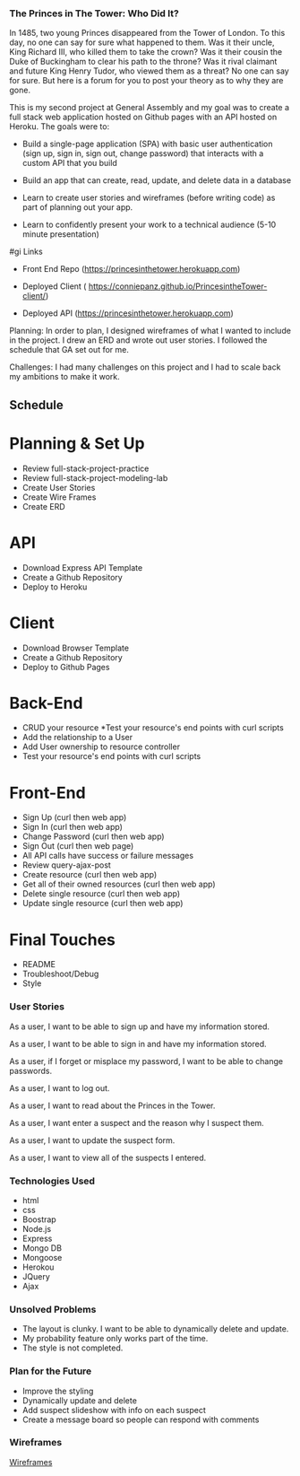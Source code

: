 ### The Princes in The Tower: Who Did It?
In 1485, two young Princes disappeared from the Tower of London. To this day, no one can say for sure what happened to them. Was it their uncle, King Richard III, who killed them to take the crown? Was it their cousin the Duke of Buckingham to clear his path to the throne? Was it rival claimant and future King Henry Tudor, who viewed them as a threat? No one can say for sure. But here is a forum for you to post your theory as to why they are gone.

This is my second project at General Assembly and my goal was to create a full stack web application hosted on Github pages with an API hosted on Heroku. The goals were to:

* Build a single-page application (SPA) with basic user authentication (sign up, sign in, sign out, change password) that interacts with a custom API that you build

* Build an app that can create, read, update, and delete data in a database

* Learn to create user stories and wireframes (before writing code) as part of planning out your app.

* Learn to confidently present your work to a technical audience (5-10 minute presentation)


 #gi Links

* Front End Repo (https://princesinthetower.herokuapp.com)

* Deployed Client ( https://conniepanz.github.io/PrincesintheTower-client/)

* Deployed API (https://princesinthetower.herokuapp.com)

Planning: In order to plan, I designed wireframes of what I wanted to include in the project. I drew an ERD and wrote out user stories. I followed the schedule that GA set out for me.

Challenges: I had many challenges on this project and I had to scale back my ambitions to make it work.
## Schedule
 # Planning & Set Up
 * Review full-stack-project-practice
 * Review full-stack-project-modeling-lab
 * Create User Stories
 * Create Wire Frames
 * Create ERD

# API

* Download Express API Template
* Create a Github Repository
* Deploy to Heroku

# Client

 * Download Browser Template
 * Create a Github Repository
 * Deploy to Github Pages

 # Back-End
 * CRUD your resource
 *Test your resource's end points with curl scripts
 * Add the relationship to a User
 * Add User ownership to resource controller
 * Test your resource's end points with curl scripts

# Front-End
 * Sign Up (curl then web app)
 * Sign In (curl then web app)
 * Change Password (curl then web app)
 * Sign Out (curl then web page)
 * All API calls have success or failure messages
 * Review query-ajax-post
 * Create resource (curl then web app)
 * Get all of their owned resources (curl then web app)
 * Delete single resource (curl then web app)
 * Update single resource (curl then web app)

# Final Touches
 * README
 * Troubleshoot/Debug
 * Style

 ### User Stories

 As a user, I want to be able to sign up and have my information stored.

 As a user, I want to be able to sign in and have my information stored.

 As a user, if I forget or misplace my password, I want to be able to change passwords.

 As a user, I want to log out.

 As a user, I want to read about the Princes in the Tower.

 As a user, I want enter a suspect and the reason why I suspect them.

 As a user, I want to update the suspect form.

 As a user, I want to view all of the suspects I entered.

 ### Technologies Used

 * html
 * css
 * Boostrap
 * Node.js
 * Express
 * Mongo DB
 * Mongoose
 * Herokou
 * JQuery
 * Ajax

 ### Unsolved Problems

 * The layout is clunky. I want to be able to dynamically delete and update.
 * My probability feature only works part of the time.
 * The style is not completed.

 ### Plan for the Future
 * Improve the styling
 * Dynamically update and delete
 * Add suspect slideshow with info on each suspect
 * Create a message board so people can respond with comments

 ### Wireframes
 [Wireframes](https://docs.google.com/presentation/d/1nWvf02gyMskp_pJ7EWengMUIGu23Tr_chzA9CIuQtlc/edit?usp=sharing)
